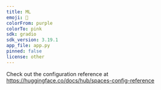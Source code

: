 ```yaml
---
title: ML
emoji: 💩
colorFrom: purple
colorTo: pink
sdk: gradio
sdk_version: 3.19.1
app_file: app.py
pinned: false
license: other
---
```


Check out the configuration reference at https://huggingface.co/docs/hub/spaces-config-reference
